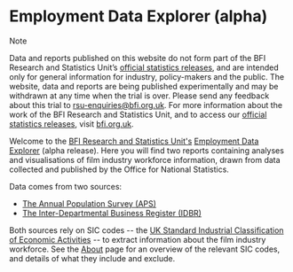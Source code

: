 # Employment Data Explorer (alpha)
> [!NOTE]
> Data and reports published on this website do not form part of the BFI Research and Statistics Unit’s [official statistics releases](https://www.bfi.org.uk/industry-data-insights/official-statistics-release-calendar), and are intended only for general information for industry, policy-makers and the public. The website, data and reports are being published experimentally and may be withdrawn at any time when the trial is over. Please send any feedback about this trial to [rsu-enquiries@bfi.org.uk](mailto:rsu-enquiries@bfi.org.uk). For more information about the work of the BFI Research and Statistics Unit, and to access our [official statistics releases](https://www.bfi.org.uk/industry-data-insights/official-statistics-release-calendar), visit [bfi.org.uk](https://www.bfi.org.uk/industry-data-insights/). 

Welcome to the [BFI Research and Statistics Unit's](https://www.bfi.org.uk/industry-data-insights/) [Employment Data Explorer](https://bfi-rsu.github.io/employment/) (alpha release). Here you will find two reports containing analyses and visualisations of film industry workforce information, drawn from data collected and published by the Office for National Statistics.

Data comes from two sources:

* [The Annual Population Survey (APS)](https://bfi-rsu.github.io/employment/employment-by-sector.html)
* [The Inter-Departmental Business Register (IDBR)](https://bfi-rsu.github.io/employment/workplaces-and-enterprises.html)

Both sources rely on SIC codes -- the [UK Standard Industrial Classification of Economic Activities](https://www.ons.gov.uk/methodology/classificationsandstandards/ukstandardindustrialclassificationofeconomicactivities/uksic2007) -- to extract information about the film industry workforce. See the [About](https://bfi-rsu.github.io/employment/about.html) page for an overview of the relevant SIC codes, and details of what they include and exclude.